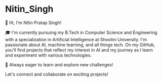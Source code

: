 # Nitin_Singh
👋 Hi, I'm Nitin Pratap Singh!

🎓 I'm currently pursuing my B.Tech in Computer Science and Engineering with a specialization in Artificial Intelligence at Shoolini University. I'm passionate about AI, machine learning, and all things tech. On my GitHub, you'll find projects that reflect my interest in AI and my journey as I learn and experiment with various technologies.

🚀 Always eager to learn and explore new challenges!

Let's connect and collaborate on exciting projects!
